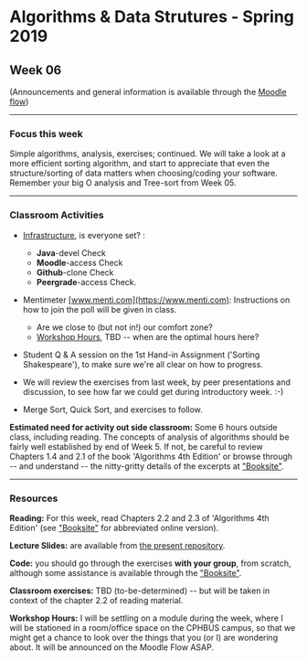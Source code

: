 # Algorithms & Data Strutures - Spring 2019

## Week 06

(Announcements and general information is available through the [Moodle flow](https://cphbusiness.mrooms.net/course/view.php?id=3150)) 

-----------------

### Focus this week
Simple algorithms, analysis, exercises; continued. We will take a look at a more efficient sorting algorithm, and start to appreciate that even the structure/sorting of data matters when choosing/coding your software. Remember your big O analysis and Tree-sort from Week 05.

-----------------

### Classroom Activities 

- [Infrastructure](www.menti.com), is everyone set? :

  * **Java**-devel Check
  * **Moodle**-access Check
  * **Github**-clone Check
  * **Peergrade**-access Check.

- Mentimeter [www.menti.com](https://www.menti.com): Instructions on how to join the poll will be given in class.
  - Are we close to (but not in!) our comfort zone?
  - [Workshop Hours](www.menti.com), TBD -- when are the optimal hours here?

- Student Q & A session on the 1st Hand-in Assignment ('Sorting Shakespeare'), to make sure we're all clear on how to progress.
- We will review the exercises from last week, by peer presentations and discussion, to see how far we could get during introductory week. :-)
- Merge Sort, Quick Sort, and exercises to follow.


**Estimated need for activity out side classroom:** Some 6 hours outside class, including reading. The concepts of analysis of algorithms should be fairly well established by end of Week 5. If not, be careful to review Chapters 1.4 and 2.1 of the book 'Algorithms 4th Edition' or browse through -- and understand -- the nitty-gritty details of the excerpts at ["Booksite"](https://algs4.cs.princeton.edu/home/).

-----------------
### Resources

**Reading:** For this week, read Chapters 2.2 and 2.3 of 'Algorithms 4th Edition' (see ["Booksite"](https://algs4.cs.princeton.edu/home/) for abbreviated online version). 

**Lecture Slides:** are available from [the present repository](https://github.com/datsoftlyngby/soft2019spring-algorithms/blob/master/Weeklies/Week_06/Slides/02%20Introduction.pdf).

**Code:** you should go through the exercises **with your group**, from scratch, although some assistance is available through the ["Booksite"](https://algs4.cs.princeton.edu/home/).

**Classroom exercises:** TBD (to-be-determined) -- but will be taken in context of the chapter 2.2 of reading material.

**Workshop Hours:** I will be settling on a module during the week, where I will be stationed in a room/office space on the CPHBUS campus, so that we might get a chance to look over the things that you (or I) are wondering about. It will be announced on the Moodle Flow ASAP.

